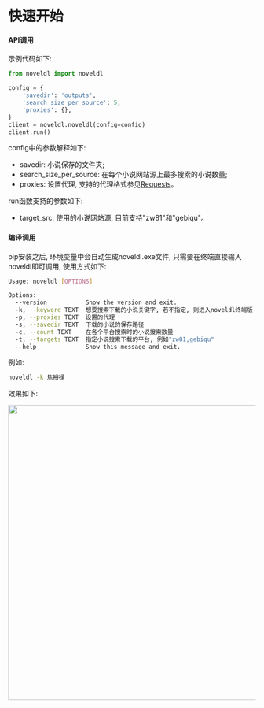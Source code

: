 # 快速开始

#### API调用

示例代码如下:

```python
from noveldl import noveldl

config = {
    'savedir': 'outputs',
    'search_size_per_source': 5,
    'proxies': {},
}
client = noveldl.noveldl(config=config)
client.run()
```

config中的参数解释如下:

- savedir: 小说保存的文件夹;
- search_size_per_source: 在每个小说网站源上最多搜索的小说数量;
- proxies: 设置代理, 支持的代理格式参见[Requests](https://requests.readthedocs.io/en/master/user/advanced/#proxies)。

run函数支持的参数如下:

- target_src: 使用的小说网站源, 目前支持"zw81"和"gebiqu"。

#### 编译调用

pip安装之后, 环境变量中会自动生成noveldl.exe文件, 只需要在终端直接输入noveldl即可调用, 使用方式如下:

```sh
Usage: noveldl [OPTIONS]

Options:
  --version           Show the version and exit.
  -k, --keyword TEXT  想要搜索下载的小说关键字, 若不指定, 则进入noveldl终端版
  -p, --proxies TEXT  设置的代理
  -s, --savedir TEXT  下载的小说的保存路径
  -c, --count TEXT    在各个平台搜索时的小说搜索数量
  -t, --targets TEXT  指定小说搜索下载的平台, 例如"zw81,gebiqu"
  --help              Show this message and exit.
```

例如:

```sh
noveldl -k 焦裕禄
```

效果如下:

<div align="center">
  <img src="https://github.com/CharlesPikachu/noveldl/raw/main/docs/screenshot.gif" width="600"/>
</div>
<br />